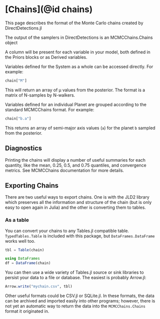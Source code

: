 # [Chains](@id chains)

This page describes the format of the Monte Carlo chains created by DirectDetections.jl


The output of the samplers in DirectDetections is an MCMCChains.Chains object

A column will be present for each variable in your model, both defined in the Priors blocks or as Derived variables. 

Variables defined for the System as a whole can be accessed directly. For example:
```julia
chain["M"]
```
This will return an array of μ values from the posterior. The format is a matrix of N-samples by N-walkers.

Variables defined for an individual Planet are grouped according to the standard MCMCChains format. For example:
```julia
chain["b.a"]
```
This returns an array of semi-major axis values (`a`) for the planet `b` sampled from the posterior.

## Diagnostics
Printing the chains will display a number of useful summaries for each quantity, like the mean, 0.25, 0.5, and 0.75 quantiles, and convergence metrics. See MCMCChains documentation for more details.

## Exporting Chains
There are two useful ways to export chains. One is with the JLD2 library which preserves all the information and structure of the chain (but is only easy to open again in Julia) and the other is converting them to tables.


### As a table
You can convert your chains to any Tables.jl compatible table. `TypedTables.Table` is included with this package, but `DataFrames.DataFrame` works well too.
```julia
tbl = Table(chain)

using DataFrames
df = DataFrame(chain)
```

You can then use a wide variety of Tables.jl source or sink libraries to persist your data to a file or database. The easiest is probably Arrow.jl:

```julia
Arrow.write("mychain.csv", tbl)
```

Other useful formats could be CSV.jl or SQLite.jl.
In these formats, the data can be archived and imported easily into other programs; however, there is not yet an automatic way to return the data into the `MCMCChains.Chains` format it originated in.
